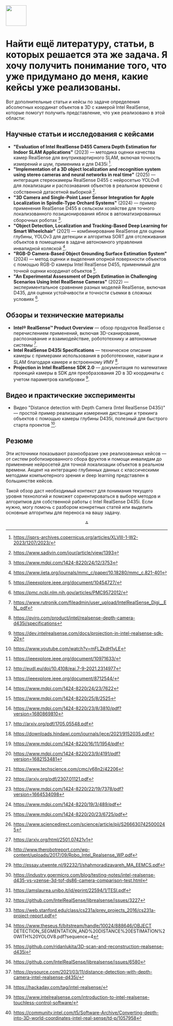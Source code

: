 <img src="https://r2cdn.perplexity.ai/pplx-full-logo-primary-dark%402x.png" style="height:64px;margin-right:32px"/>

# Найти ещё литературу, статьи, в которых решается эта же задача. Я хочу получить понимание того, что уже придумано до меня, какие кейсы уже реализованы.

Вот дополнительные статьи и кейсы по задаче определения абсолютных координат объектов в 3D с камерой Intel RealSense, которые помогут получить представление, что уже реализовано в этой области:

## Научные статьи и исследования с кейсами

- **"Evaluation of Intel RealSense D455 Camera Depth Estimation for Indoor SLAM Applications"** (2023) — методика оценки качества камер RealSense для внутриквартирного SLAM, включая точность измерений и шум, применима и для D435i [^1].
- **"Implementation of a 3D object localization and recognition system using stereo cameras and neural networks in real time"** (2025) — интеграция стереокамеры RealSense D455 с нейросетью YOLOv8 для локализации и распознавания объектов в реальном времени с собственной датасетной выборкой [^2].
- **"3D Camera and Single-Point Laser Sensor Integration for Apple Localization in Spindle-Type Orchard Systems"** (2024) — пример применения RealSense D455 в сельском хозяйстве для точного локализованного позиционирования яблок в автоматизированных сборочных роботах [^3].
- **"Object Detection, Localization and Tracking-Based Deep Learning for Smart Wheelchair"** (2021) — комбинирование RealSense для оценки глубины, YOLOv3 для детекции и алгоритма SORT для отслеживания объектов в помещении в задаче автономного управления инвалидной коляской [^4].
- **"RGB-D Camera-Based Object Grounding Surface Estimation System"** (2024) — метод оценки и выделения опорной поверхности объектов с помощью RGB-D камеры Intel RealSense D455, применимый для точной оценки координат объектов [^5].
- **"An Experimental Assessment of Depth Estimation in Challenging Scenarios Using Intel RealSense Cameras"** (2022) — экспериментальное сравнение разных моделей RealSense, включая D435, для оценки устойчивости и точности съемки в сложных условиях [^6].


## Обзоры и технические материалы

- **Intel® RealSense™ Product Overview** — обзор продуктов RealSense с перечислением применений, включая 3D-сканирование, распознавание и взаимодействие, робототехнику и автономные системы [^7].
- **Intel RealSense D435i Specifications** — техническое описание камеры с примерами использования в робототехнике, навигации и SLAM благодаря камере и встроенному ИМУ [^8].
- **Projection in Intel RealSense SDK 2.0** — документация по математике проекций камеры в SDK для преобразования 2D в 3D координаты с учетом параметров калибровки [^9].


## Видео и практические эксперименты

- Видео "Distance detection with Depth Camera (Intel RealSense D435i)" — простой пример реализации измерения дистанции и трекинга объектов с помощью камеры глубины D435i, полезный для быстрого старта проектов [^10].


## Резюме

Эти источники показывают разнообразие уже реализованных кейсов — от систем роботизированного сбора фруктов и помощи инвалидам до применение нейросетей для точной локализации объектов в реальном времени. Акцент на интеграцию глубинных данных с классическими методами компьютерного зрения и deep learning представлен в большинстве кейсов.

Такой обзор даст необходимый контекст для понимания текущего уровня технологий и поможет сориентироваться в выборе методов и алгоритмов для собственной работы с Intel RealSense D435i. Если нужно, могу помочь с разбором конкретных статей или выделить основные алгоритмы для переноса на вашу задачу.
<span style="display:none">[^11][^12][^13][^14][^15][^16][^17][^18][^19][^20][^21][^22][^23][^24][^25][^26][^27][^28][^29][^30][^31][^32][^33][^34][^35][^36][^37][^38][^39][^40]</span>

<div align="center">⁂</div>

[^1]: https://isprs-archives.copernicus.org/articles/XLVIII-1-W2-2023/1207/2023/

[^2]: https://www.sadivin.com/jour/article/view/1393

[^3]: https://www.mdpi.com/1424-8220/24/12/3753

[^4]: https://www.iieta.org/journals/mmc_c/paper/10.18280/mmc_c.821-401

[^5]: https://ieeexplore.ieee.org/document/10454727/

[^6]: https://pmc.ncbi.nlm.nih.gov/articles/PMC9572012/

[^7]: https://www.rutronik.com/fileadmin/user_upload/IntelRealSense_Digi__EN_.pdf

[^8]: https://qviro.com/product/intel/realsense-depth-camera-d435i/specifications

[^9]: https://dev.intelrealsense.com/docs/projection-in-intel-realsense-sdk-20

[^10]: https://www.youtube.com/watch?v=mFLZkdH1yLE

[^11]: https://ieeexplore.ieee.org/document/10971633/

[^12]: http://eudl.eu/doi/10.4108/eai.7-9-2021.2314977

[^13]: https://ieeexplore.ieee.org/document/8712544/

[^14]: https://www.mdpi.com/1424-8220/24/23/7622

[^15]: https://www.mdpi.com/1424-8220/25/8/2525

[^16]: https://www.mdpi.com/1424-8220/23/8/3810/pdf?version=1680869810

[^17]: http://arxiv.org/pdf/1705.05548.pdf

[^18]: https://downloads.hindawi.com/journals/jece/2021/9152035.pdf

[^19]: https://www.mdpi.com/1424-8220/16/11/1954/pdf

[^20]: https://www.mdpi.com/1424-8220/23/9/4191/pdf?version=1682153481

[^21]: https://www.techscience.com/cmc/v68n2/42206

[^22]: https://arxiv.org/pdf/2307.01121.pdf

[^23]: https://www.mdpi.com/1424-8220/22/19/7378/pdf?version=1664534098

[^24]: https://www.mdpi.com/1424-8220/19/3/489/pdf

[^25]: https://www.mdpi.com/1424-8220/20/23/6725/pdf

[^26]: https://www.sciencedirect.com/science/article/pii/S2666307425000245

[^27]: https://arxiv.org/html/2501.07421v1

[^28]: http://www.therobotreport.com/wp-content/uploads/2017/09/Robo_Intel_Realsense_WP.pdf

[^29]: http://essay.utwente.nl/92232/1/shahmoradizavareh_MA_EEMCS.pdf

[^30]: https://industry.goermicro.com/blog/testing-notes/intel-realsense-d435-vs-vzense-3d-tof-ds86-camera-comparison-test.html

[^31]: https://amslaurea.unibo.it/id/eprint/22594/1/TESI.pdf

[^32]: https://github.com/IntelRealSense/librealsense/issues/3227

[^33]: https://web.stanford.edu/class/cs231a/prev_projects_2016/cs231a-project-report.pdf

[^34]: https://www.theseus.fi/bitstream/handle/10024/888646/OBJECT DETECTION_SEGMENTATION_AND%20DISTANCE%20ESTIMATION%20WITH%20YOLOV8.pdf?sequence=4

[^35]: https://github.com/ridanlukita/3D-scan-and-reconstruction-realsense-d435i

[^36]: https://github.com/IntelRealSense/librealsense/issues/6580

[^37]: https://pysource.com/2021/03/11/distance-detection-with-depth-camera-intel-realsense-d435i/

[^38]: https://hackaday.com/tag/intel-realsense/

[^39]: https://www.intelrealsense.com/introduction-to-intel-realsense-touchless-control-software/

[^40]: https://community.intel.com/t5/Software-Archive/Converting-depth-into-3D-world-coordinates-intel-real-sense/td-p/1057958

